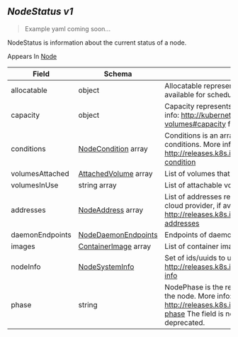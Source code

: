 ## *NodeStatus v1*

> Example yaml coming soon...



NodeStatus is information about the current status of a node.

<aside class="notice">
Appears In  <a href="#node-v1">Node</a> </aside>

Field        | Schema     | Description
------------ | ---------- | -----------
allocatable | object | Allocatable represents the resources of a node that are available for scheduling. Defaults to Capacity.
capacity | object | Capacity represents the total resources of a node. More info: http://kubernetes.io/docs/user-guide/persistent-volumes#capacity for more details.
conditions | [NodeCondition](#nodecondition-v1) array | Conditions is an array of current observed node conditions. More info: http://releases.k8s.io/HEAD/docs/admin/node.md#node-condition
volumesAttached | [AttachedVolume](#attachedvolume-v1) array | List of volumes that are attached to the node.
volumesInUse | string array | List of attachable volumes in use (mounted) by the node.
addresses | [NodeAddress](#nodeaddress-v1) array | List of addresses reachable to the node. Queried from cloud provider, if available. More info: http://releases.k8s.io/HEAD/docs/admin/node.md#node-addresses
daemonEndpoints | [NodeDaemonEndpoints](#nodedaemonendpoints-v1) | Endpoints of daemons running on the Node.
images | [ContainerImage](#containerimage-v1) array | List of container images on this node
nodeInfo | [NodeSystemInfo](#nodesysteminfo-v1) | Set of ids/uuids to uniquely identify the node. More info: http://releases.k8s.io/HEAD/docs/admin/node.md#node-info
phase | string | NodePhase is the recently observed lifecycle phase of the node. More info: http://releases.k8s.io/HEAD/docs/admin/node.md#node-phase The field is never populated, and now is deprecated.

